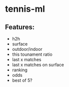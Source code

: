 # tennis-ml

## Features:
- h2h
- surface
- outdoor/indoor
- this tounament ratio
- last x matches
- last x matches on surface
- ranking
- odds
- best of 5?

